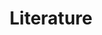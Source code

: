 ---
title: Literature
layout: collection
permalink: /literature
collection: literature
entries_layout: grid
classes: wide
---